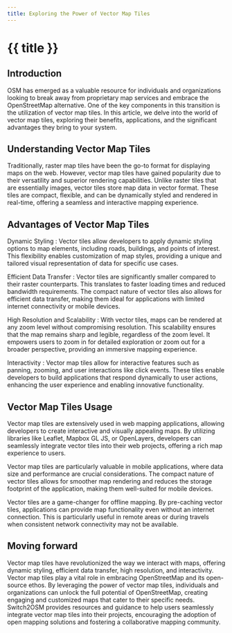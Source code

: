 ```yaml
---
title: Exploring the Power of Vector Map Tiles
---
```


# {{ title }}

## Introduction

OSM has emerged as a valuable resource for individuals and organizations looking to break away from proprietary map services and embrace the OpenStreetMap alternative. One of the key components in this transition is the utilization of vector map tiles. In this article, we delve into the world of vector map tiles, exploring their benefits, applications, and the significant advantages they bring to your system.

## Understanding Vector Map Tiles

Traditionally, raster map tiles have been the go-to format for displaying maps on the web. However, vector map tiles have gained popularity due to their versatility and superior rendering capabilities. Unlike raster tiles that are essentially images, vector tiles store map data in vector format. These tiles are compact, flexible, and can be dynamically styled and rendered in real-time, offering a seamless and interactive mapping experience.

## Advantages of Vector Map Tiles

Dynamic Styling
: Vector tiles allow developers to apply dynamic styling options to map elements, including roads, buildings, and points of interest. This flexibility enables customization of map styles, providing a unique and tailored visual representation of data for specific use cases.

Efficient Data Transfer
: Vector tiles are significantly smaller compared to their raster counterparts. This translates to faster loading times and reduced bandwidth requirements. The compact nature of vector tiles also allows for efficient data transfer, making them ideal for applications with limited internet connectivity or mobile devices.

High Resolution and Scalability
: With vector tiles, maps can be rendered at any zoom level without compromising resolution. This scalability ensures that the map remains sharp and legible, regardless of the zoom level. It empowers users to zoom in for detailed exploration or zoom out for a broader perspective, providing an immersive mapping experience.

Interactivity
: Vector map tiles allow for interactive features such as panning, zooming, and user interactions like click events. These tiles enable developers to build applications that respond dynamically to user actions, enhancing the user experience and enabling innovative functionality.

## Vector Map Tiles Usage

Vector map tiles are extensively used in web mapping applications, allowing developers to create interactive and visually appealing maps. By utilizing libraries like Leaflet, Mapbox GL JS, or OpenLayers, developers can seamlessly integrate vector tiles into their web projects, offering a rich map experience to users.

Vector map tiles are particularly valuable in mobile applications, where data size and performance are crucial considerations. The compact nature of vector tiles allows for smoother map rendering and reduces the storage footprint of the application, making them well-suited for mobile devices.

Vector tiles are a game-changer for offline mapping. By pre-caching vector tiles, applications can provide map functionality even without an internet connection. This is particularly useful in remote areas or during travels when consistent network connectivity may not be available.

## Moving forward

Vector map tiles have revolutionized the way we interact with maps, offering dynamic styling, efficient data transfer, high resolution, and interactivity. Vector map tiles play a vital role in embracing OpenStreetMap and its open-source ethos. By leveraging the power of vector map tiles, individuals and organizations can unlock the full potential of OpenStreetMap, creating engaging and customized maps that cater to their specific needs. Switch2OSM provides resources and guidance to help users seamlessly integrate vector map tiles into their projects, encouraging the adoption of open mapping solutions and fostering a collaborative mapping community.
